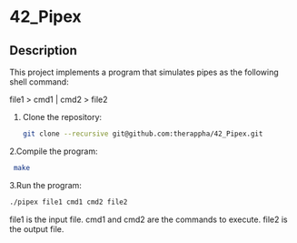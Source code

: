 # 42_Pipex

## Description

This project implements a program that simulates pipes as the following shell command:

file1 > cmd1 | cmd2 > file2

1. Clone the repository:
   ```bash
   git clone --recursive git@github.com:therappha/42_Pipex.git
   ```
2.Compile the program:
   ```bash
    make
```
3.Run the program:

```bash
./pipex file1 cmd1 cmd2 file2
```
file1 is the input file.
cmd1 and cmd2 are the commands to execute.
file2 is the output file.
